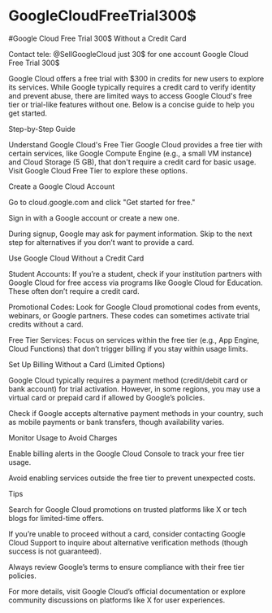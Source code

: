 # GoogleCloudFreeTrial300$
#Google Cloud Free Trial 300$ Without a Credit Card

Contact tele: @SellGoogleCloud just 30$ for one account Google Cloud Free Trial 300$

Google Cloud offers a free trial with $300 in credits for new users to explore its services. While Google typically requires a credit card to verify identity and prevent abuse, there are limited ways to access Google Cloud's free tier or trial-like features without one. Below is a concise guide to help you get started.

Step-by-Step Guide





Understand Google Cloud's Free Tier
Google Cloud provides a free tier with certain services, like Google Compute Engine (e.g., a small VM instance) and Cloud Storage (5 GB), that don't require a credit card for basic usage. Visit Google Cloud Free Tier to explore these options.



Create a Google Cloud Account





Go to cloud.google.com and click "Get started for free."



Sign in with a Google account or create a new one.



During signup, Google may ask for payment information. Skip to the next step for alternatives if you don’t want to provide a card.



Use Google Cloud Without a Credit Card





Student Accounts: If you’re a student, check if your institution partners with Google Cloud for free access via programs like Google Cloud for Education. These often don’t require a credit card.



Promotional Codes: Look for Google Cloud promotional codes from events, webinars, or Google partners. These codes can sometimes activate trial credits without a card.



Free Tier Services: Focus on services within the free tier (e.g., App Engine, Cloud Functions) that don’t trigger billing if you stay within usage limits.



Set Up Billing Without a Card (Limited Options)





Google Cloud typically requires a payment method (credit/debit card or bank account) for trial activation. However, in some regions, you may use a virtual card or prepaid card if allowed by Google’s policies.



Check if Google accepts alternative payment methods in your country, such as mobile payments or bank transfers, though availability varies.



Monitor Usage to Avoid Charges





Enable billing alerts in the Google Cloud Console to track your free tier usage.



Avoid enabling services outside the free tier to prevent unexpected costs.

Tips





Search for Google Cloud promotions on trusted platforms like X or tech blogs for limited-time offers.



If you’re unable to proceed without a card, consider contacting Google Cloud Support to inquire about alternative verification methods (though success is not guaranteed).



Always review Google’s terms to ensure compliance with their free tier policies.

For more details, visit Google Cloud’s official documentation or explore community discussions on platforms like X for user experiences.
